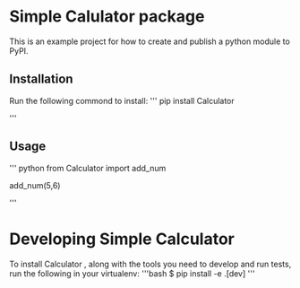 # Simple Calulator package

This is an example project for how to create and publish a python module to PyPI.


## Installation 

Run the following commond to install:
'''
pip install Calculator

'''

## Usage 

''' python 
from Calculator import add_num

add_num(5,6)

'''

# Developing Simple Calculator 

To install Calculator , along with the tools you need to develop and run tests,
run the following in your virtualenv:
'''bash
$ pip install -e .[dev]
'''


